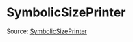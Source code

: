 # SymbolicSizePrinter

Source: [SymbolicSizePrinter](../../../csrc/device_lower/pass/alias_memory.cpp#L158)
